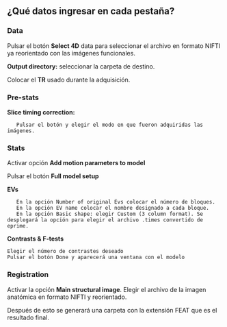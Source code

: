 ## ¿Qué datos ingresar en cada pestaña?

### Data
Pulsar el botón **Select 4D** data para seleccionar el archivo en formato NIFTI ya reorientado con las imágenes funcionales.

**Output directory:** seleccionar la carpeta de destino.

Colocar el **TR** usado durante la adquisición.


### Pre-stats
**Slice timing correction:** 

       Pulsar el botón y elegir el modo en que fueron adquiridas las imágenes.
	   
### Stats
Activar opción **Add motion parameters to model**

Pulsar el botón **Full model setup**
 
  **EVs**

       En la opción Number of original Evs colocar el número de bloques.
       En la opción EV name colocar el nombre designado a cada bloque.
       En la opción Basic shape: elegir Custom (3 column format). Se desplegará la opción para elegir el archivo .times convertido de eprime.

   **Contrasts & F-tests**

	Elegir el número de contrastes deseado
	Pulsar el botón Done y aparecerá una ventana con el modelo
	
### Registration
Activar la opción **Main structural image**. Elegir el archivo de la imagen anatómica en formato NIFTI y reorientado.

Después de esto se generará una carpeta con la extensión FEAT que es el resultado final.
